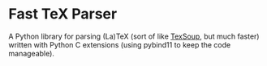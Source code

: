 # Fast TeX Parser

A Python library for parsing (La)TeX (sort of like [TexSoup](https://github.com/alvinwan/TexSoup), but much faster) written with Python C extensions (using pybind11 to keep the code manageable).
